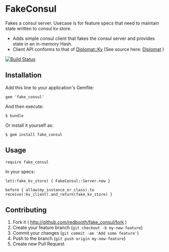 # FakeConsul

Fakes a consul server. Usecase is for feature specs that need to maintain state written to consul kv store.

- Adds simple consul client that fakes the consul server and provides state in an in-memory Hash.
- Client API conforms to that of [Diplomat::Kv](http://www.rubydoc.info/github/WeAreFarmGeek/diplomat/Diplomat/Kv) (See source here: [Diplomat](https://github.com/WeAreFarmGeek/diplomat) )

[![Build Status](https://circleci.com/gh/redbooth/fake_consul/tree/master.png)](https://circleci.com/gh/redbooth/fake_consul)

## Installation

Add this line to your application's Gemfile:

    gem 'fake_consul'

And then execute:

    $ bundle

Or install it yourself as:

    $ gem install fake_consul

## Usage

```require fake_consul```

In your specs:

```let(:fake_kv_store) { FakeConsul::Server.new }```

```before { allow(my_instance_or_class).to receive(:kv_client).and_return(fake_kv_store) }```

## Contributing

1. Fork it ( http://github.com/redbooth/fake_consul/fork )
2. Create your feature branch (`git checkout -b my-new-feature`)
3. Commit your changes (`git commit -am 'Add some feature'`)
4. Push to the branch (`git push origin my-new-feature`)
5. Create new Pull Request
